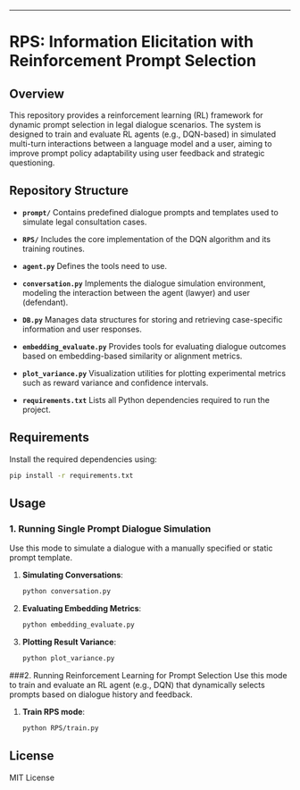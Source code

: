 
---

# RPS: Information Elicitation with Reinforcement Prompt Selection

## Overview

This repository provides a reinforcement learning (RL) framework for dynamic prompt selection in legal dialogue scenarios. The system is designed to train and evaluate RL agents (e.g., DQN-based) in simulated multi-turn interactions between a language model and a user, aiming to improve prompt policy adaptability using user feedback and strategic questioning.

## Repository Structure

* **`prompt/`**
  Contains predefined dialogue prompts and templates used to simulate legal consultation cases.

* **`RPS/`**
  Includes the core implementation of the DQN algorithm and its training routines.

* **`agent.py`**
  Defines the tools need to use.

* **`conversation.py`**
  Implements the dialogue simulation environment, modeling the interaction between the agent (lawyer) and user (defendant).

* **`DB.py`**
  Manages data structures for storing and retrieving case-specific information and user responses.

* **`embedding_evaluate.py`**
  Provides tools for evaluating dialogue outcomes based on embedding-based similarity or alignment metrics.

* **`plot_variance.py`**
  Visualization utilities for plotting experimental metrics such as reward variance and confidence intervals.

* **`requirements.txt`**
  Lists all Python dependencies required to run the project.


## Requirements

Install the required dependencies using:

```bash
pip install -r requirements.txt
```

## Usage
### 1. Running Single Prompt Dialogue Simulation
Use this mode to simulate a dialogue with a manually specified or static prompt template.
1. **Simulating Conversations**:

   ```bash
   python conversation.py
   ```

2. **Evaluating Embedding Metrics**:

   ```bash
   python embedding_evaluate.py
   ```

3. **Plotting Result Variance**:

   ```bash
   python plot_variance.py
   ```

###2. Running Reinforcement Learning for Prompt Selection
Use this mode to train and evaluate an RL agent (e.g., DQN) that dynamically selects prompts based on dialogue history and feedback.
1. **Train RPS mode**:

   ```bash
   python RPS/train.py
   ```

## License

MIT License 

